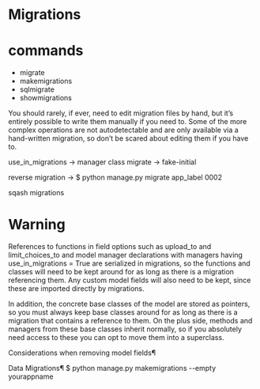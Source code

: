 # Migrations
commands
=========
- migrate
- makemigrations
- sqlmigrate
- showmigrations


You should rarely, if ever, need to edit migration files by hand, but it’s
entirely possible to write them manually if you need to. Some of the more
complex operations are not autodetectable and are only available via a
hand-written migration, so don’t be scared about editing them if you have to.

use_in_migrations -> manager class
migrate -> fake-initial

reverse migration -> $ python manage.py migrate app_label 0002

sqash migrations

Warning
=======
References to functions in field options such as upload_to and limit_choices_to
and model manager declarations with managers having use_in_migrations = True
are serialized in migrations, so the functions and classes will need to be kept
around for as long as there is a migration referencing them. Any custom model
fields will also need to be kept, since these are imported directly by
migrations.

In addition, the concrete base classes of the model are stored as pointers, so
you must always keep base classes around for as long as there is a migration
that contains a reference to them. On the plus side, methods and managers from
these base classes inherit normally, so if you absolutely need access to these
you can opt to move them into a superclass.


Considerations when removing model fields¶

Data Migrations¶
$ python manage.py makemigrations --empty yourappname
